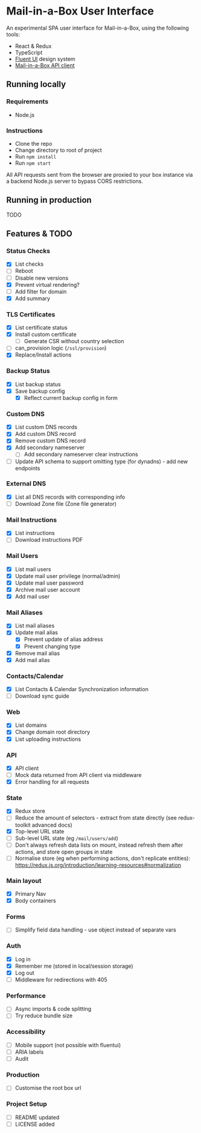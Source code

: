 # Mail-in-a-Box User Interface

An experimental SPA user interface for Mail-in-a-Box, using the following tools:

- React & Redux
- TypeScript
- [Fluent UI](https://github.com/microsoft/fluentui) design system
- [Mail-in-a-Box API client](https://github.com/badsyntax/mailinabox-api)

## Running locally

### Requirements

- Node.js

### Instructions

- Clone the repo
- Change directory to root of project
- Run `npm install`
- Run `npm start`

All API requests sent from the browser are proxied to your box instance via a backend Node.js server to bypass CORS restrictions.

## Running in production

TODO

## Features & TODO

### Status Checks

- [x] List checks
- [ ] Reboot
- [ ] Disable new versions
- [x] Prevent virtual rendering?
- [ ] Add filter for domain
- [x] Add summary

### TLS Certificates

- [x] List certificate status
- [x] Install custom certificate
  - [ ] Generate CSR without country selection
- [ ] can_provision logic (`/ssl/provision`)
- [x] Replace/Install actions

### Backup Status

- [x] List backup status
- [x] Save backup config
  - [x] Reflect current backup config in form

### Custom DNS

- [x] List custom DNS records
- [x] Add custom DNS record
- [x] Remove custom DNS record
- [x] Add secondary nameserver
  - [ ] Add secondary nameserver clear instructions
- [ ] Update API schema to support omitting type (for dynadns) - add new endpoints

### External DNS

- [x] List all DNS records with corresponding info
- [ ] Download Zone file (Zone file generator)

### Mail Instructions

- [x] List instructions
- [ ] Download instructions PDF

### Mail Users

- [x] List mail users
- [x] Update mail user privilege (normal/admin)
- [x] Update mail user password
- [x] Archive mail user account
- [x] Add mail user

### Mail Aliases

- [x] List mail aliases
- [x] Update mail alias
  - [x] Prevent update of alias address
  - [x] Prevent changing type
- [x] Remove mail alias
- [x] Add mail alias

### Contacts/Calendar

- [x] List Contacts & Calendar Synchronization information
- [ ] Download sync guide

### Web

- [x] List domains
- [x] Change domain root directory
- [x] List uploading instructions

### API

- [x] API client
- [ ] Mock data returned from API client via middleware
- [x] Error handling for all requests

### State

- [x] Redux store
- [ ] Reduce the amount of selectors - extract from state directly (see redux-toolkit advanced docs)
- [x] Top-level URL state
- [ ] Sub-level URL state (eg `/mail/users/add`)
- [ ] Don't always refresh data lists on mount, instead refresh them after actions, and store open groups in state
- [ ] Normalise store (eg when performing actions, don't replicate entities): https://redux.js.org/introduction/learning-resources#normalization

### Main layout

- [x] Primary Nav
- [x] Body containers

### Forms

- [ ] Simplify field data handling - use object instead of separate vars

### Auth

- [x] Log in
 - [x] Remember me (stored in local/session storage)
- [x] Log out
- [ ] Middleware for redirections with 405

### Performance

- [ ] Async imports & code splitting
- [ ] Try reduce bundle size

### Accessibility

- [ ] Mobile support (not possible with fluentui)
- [ ] ARIA labels
- [ ] Audit

### Production

- [ ] Customise the root box url

### Project Setup

- [ ] README updated
- [ ] LICENSE added
